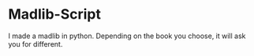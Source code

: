 # Madlib-Script
I made a madlib in python. Depending on the book you choose, it will ask you for different.
